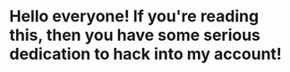 # Hello everyone! If you're reading this, then you have some serious dedication to hack into my account!

